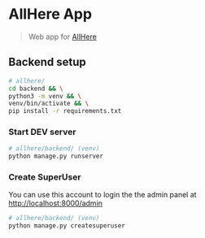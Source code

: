 # AllHere App
> Web app for [AllHere][0]

## Backend setup
```bash
# allhere/
cd backend && \
python3 -m venv && \
venv/bin/activate && \
pip install -r requirements.txt
```

### Start DEV server 
```bash
# allhere/backend/ (venv)
python manage.py runserver
```
### Create SuperUser
You can use this account to login the the admin panel at [http://localhost:8000/admin][1]
```bash
# allhere/backend/ (venv)
python manage.py createsuperuser
```

[0]: http://www.allhere.co
[1]: http://localhost:8000/admin

